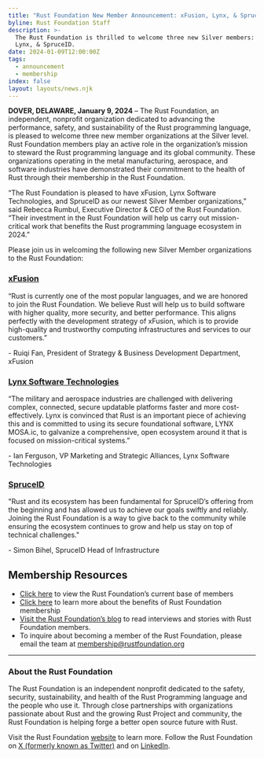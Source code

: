 ```yaml
---
title: "Rust Foundation New Member Announcement: xFusion, Lynx, & SpruceID.\_"
byline: Rust Foundation Staff
description: >-
  The Rust Foundation is thrilled to welcome three new Silver members: XFusion,
  Lynx, & SpruceID.
date: 2024-01-09T12:00:00Z
tags:
  - announcement
  - membership
index: false
layout: layouts/news.njk
---
```

**DOVER, DELAWARE, January 9, 2024** – The Rust Foundation, an independent, nonprofit organization dedicated to advancing the performance, safety, and sustainability of the Rust programming language, is pleased to welcome three new member organizations at the Silver level. Rust Foundation members play an active role in the organization’s mission to steward the Rust programming language and its global community. These organizations operating in the metal manufacturing, aerospace, and software industries have demonstrated their commitment to the health of Rust through their membership in the Rust Foundation.

“The Rust Foundation is pleased to have xFusion, Lynx Software Technologies, and SpruceID as our newest Silver Member organizations,” said Rebecca Rumbul, Executive Director & CEO of the Rust Foundation. “Their investment in the Rust Foundation will help us carry out mission-critical work that benefits the Rust programming language ecosystem in 2024.”

Please join us in welcoming the following new Silver Member organizations to the Rust Foundation:

### [**<u>xFusion</u>**](https://www.xfusion.com/en)

“Rust is currently one of the most popular languages, and we are honored to join the Rust Foundation. We believe Rust will help us to build software with higher quality, more security, and better performance. This aligns perfectly with the development strategy of xFusion, which is to provide high-quality and trustworthy computing infrastructures and services to our customers.”

\- Ruiqi Fan, President of Strategy & Business Development Department, xFusion

### [**<u>Lynx Software Technologies</u>**](https://www.lynx.com/)&nbsp;&nbsp;**&nbsp;**&nbsp;&nbsp;

“The military and aerospace industries are challenged with delivering complex, connected, secure updatable platforms faster and more cost-effectively. Lynx is convinced that Rust is an important piece of achieving this and is committed to using its secure foundational software, LYNX MOSA.ic, to galvanize a comprehensive, open ecosystem around it that is focused on mission-critical systems.”

\- Ian Ferguson, VP Marketing and Strategic Alliances, Lynx Software Technologies

### [**<u>SpruceID</u>**](https://spruceid.com/)

"Rust and its ecosystem has been fundamental for SpruceID’s offering from the beginning and has allowed us to achieve our goals swiftly and reliably. Joining the Rust Foundation is a way to give back to the community while ensuring the ecosystem continues to grow and help us stay on top of technical challenges."&nbsp;

\- Simon Bihel, SpruceID Head of Infrastructure

## **Membership Resources**

* [<u>Click here</u>](https://foundation.rust-lang.org/members/) to view the Rust Foundation’s current base of members&nbsp;
* [<u>Click here</u>](https://foundation.rust-lang.org/info/become-a-member/) to learn more about the benefits of Rust Foundation membership
* [<u>Visit the Rust Foundation’s blog</u>](https://foundation.rust-lang.org/tags/member%20spotlight/) to read interviews and stories with Rust Foundation members.
* To inquire about becoming a member of the Rust Foundation, please email the team at [<u>membership@rustfoundation.org</u>](mailto:membership@rustfoundation.org)

---

### **About the Rust Foundation**

The Rust Foundation is an independent nonprofit dedicated to the safety, security, sustainability, and health of the Rust Programming language and the people who use it. Through close partnerships with organizations passionate about Rust and the growing Rust Project and community, the Rust Foundation is helping forge a better open source future with Rust.&nbsp;

Visit the Rust Foundation [<u>website</u>](https://foundation.rust-lang.org/) to learn more. Follow the Rust Foundation on [<u>X (formerly known as Twitter)</u>](https://twitter.com/rust_foundation) and on [<u>LinkedIn</u>](https://www.linkedin.com/company/rust-foundation).